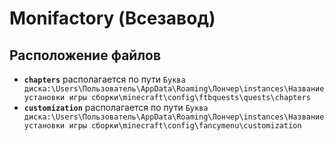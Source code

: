 # Monifactory (Всезавод)

## Расположение файлов

- **`chapters`** располагается по пути `Буква диска:\Users\Пользователь\AppData\Roaming\Лончер\instances\Название установки игры сборки\minecraft\config\ftbquests\quests\chapters`
- **`customization`** располагается по пути `Буква диска:\Users\Пользователь\AppData\Roaming\Лончер\instances\Название установки игры сборки\minecraft\config\fancymenu\customization`